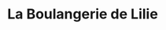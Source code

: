 ---
title: "La Boulangerie de Lilie"
url: /saint-ciers-champagne/la-boulangerie-de-lilie/
shop: boulangerie
---